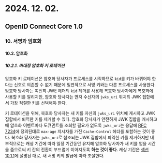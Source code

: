 # 2024. 12. 02.

## OpenID Connect Core 1.0

### 10. 서명과 암호화

#### 10.2. 암호화

##### 10.2.1. 비대칭 암호화 키 로테이션

암호화 키 로테이션은 암호화 당사자가 프로세스를 시작하므로 `kid`를 키가 바뀌어야 한다는 신호로 의존할 수 없기 때문에 필연적으로 서명 키와는 다른 프로세스를 사용한다. 암호화 당사자는 여전히 JWE 헤더의 `kid` 헤더를 사용해 복호화 당사자에게 복호화에 사용할 키를 알리지만, 암호화 당사자는 먼저 수신자의 `jwks_uri` 위치의 JWK 집합에서 가장 적절한 키를 선택해야 한다.

키 로테이션을 위해, 복호화 당사자는 새 키를 자신의 `jwks_uri` 위치에 게시하고 JWK 집합에서 퇴역한 키를 제거할 수 있다. 암호화 당사자가 안전하게 JWK 집합을 캐시하고 매 암호화 이벤트마다 도큐먼트를 조회할 필요가 없도록 `jwks_uri`는 응답에 [RFC 7234][rfc-7234]에 정의된대로 `max-age` 지시자를 가진 `Cache-Control` 헤더를 포함하는 것이 좋다. 복호화 당사자는 `jwks_uri`로 참조되는 JWK 집합에서 퇴역한 키를 제거하지만 내부적으로는 캐싱 기간에 따라 일정 기간동안 유지해 암호화 당사자가 새 키를 얻을 시간을 줌으로써 키 간의 전환이 부드럽게 이어지도록 **하는 것이 좋다**. 캐싱 기간은 [섹션 10.1.1][oidc-core-section-10-1-1]에 설명된 대로, 새 서명 키의 발급에 따라 조절한다.



[rfc-7234]: https://www.rfc-editor.org/rfc/rfc7234.html
[oidc-core-section-10-1-1]: https://openid.net/specs/openid-connect-core-1_0.html#RotateSigKeys